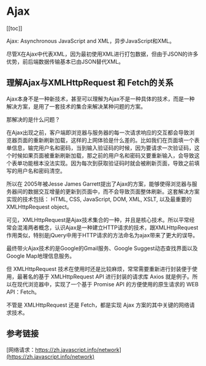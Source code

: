 # Ajax

[[toc]]

Ajax: Asynchronous JavaScript and XML，异步JavaScript和XML。

尽管X在Ajax中代表XML，因为最初使用XML进行打包数据，但由于JSON的许多优势，前后端数据传输基本已由JSON替代XML。

## 理解Ajax与XMLHttpRequest 和 Fetch的关系

Ajax本身不是一种新技术，甚至可以理解为Ajax不是一种具体的技术，而是一种解决方案，是用了一套技术的集合来解决某种问题的方案。

那解决的是什么问题？

在Ajax出现之前，客户端即浏览器与服务器的每一次请求响应的交互都会导致浏览器页面的重新刷新加载，这样的上网体验是什么差的。比如我们在页面填一个表单信息，输完用户名和密码，当到输入验证码的时候，因为要请求一次验证码，这个时候如果页面被重新刷新加载，那之前的用户名和密码又要重新输入，会导致这个表单功能根本没法实现。因为每次到获取验证码时就会被刷新页面，导致之前填写的用户名和密码清空。

所以在 2005年被Jesse James Garrett提出了Ajax的方案，能够使得浏览器与服务器间的数据交互增量的更新到页面中，而不会导致页面整体刷新。这套解决方案实现的技术包括： HTML, CSS, JavaScript, DOM, XML, XSLT, 以及最重要的 XMLHttpRequest object。

可见，XMLHttpRequest是Ajax技术集合的一种，并且是核心技术。所以平常经常会混淆两者概念，认识Ajax是一种建立HTTP请求的技术，跟XMLHttpRequest作用类似，特别是jQuery中用于HTTP请求的方法命名为ajax带来了更大的误导。

最终带火Ajax技术的是Google的Gmail服务、Google Suggest动态查找界面以及Google Map地理信息服务。

但 XMLHttpRequest 技术在使用时还是比较麻烦，常常需要重新进行封装便于使用，最著名的基于 XMLHttpRequest API 进行封装的请求库 Axios 就是例子。所以在现代浏览器中，实现了一个基于 Promise API 的方便使用的原生请求的 WEB API：Fetch。

不管是 XMLHttpRequest 还是 Fetch，都是实现 Ajax 方案的其中关键的网络请求技术。

## 参考链接

[网络请求：https://zh.javascript.info/network](https://zh.javascript.info/network)